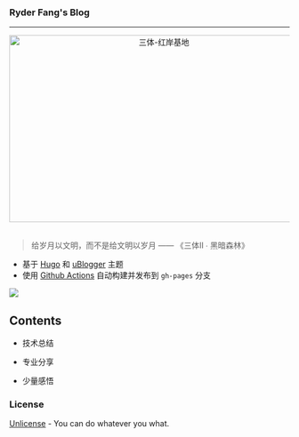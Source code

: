 ### Ryder Fang's Blog
---
<div align=center>
<img src="https://img.alicdn.com/tfs/TB16dZHmHj1gK0jSZFOXXc7GpXa-1080-673.jpg" width="540" height="337" alt="三体-红岸基地" />
</div>
<br>

> 给岁月以文明，而不是给文明以岁月 —— 《三体Ⅱ ∙ 黑暗森林》

* 基于 [Hugo](https://gohugo.io/) 和 [uBlogger](https://github.com/uPagge/uBlogger) 主题
* 使用 [Github Actions](https://github.com/ryderfang/ryderfang.github.io/blob/main/.github/workflows/gh-deploy.yml) 自动构建并发布到 `gh-pages` 分支

<div align=left>
<img src="https://github.com/ryderfang/ryderfang.github.io/actions/workflows/gh-deploy.yml/badge.svg"  />
</div>

## Contents

* 技术总结

* 专业分享

* 少量感悟

### License

[Unlicense](https://en.wikipedia.org/wiki/Unlicense) - You can do whatever you what.

